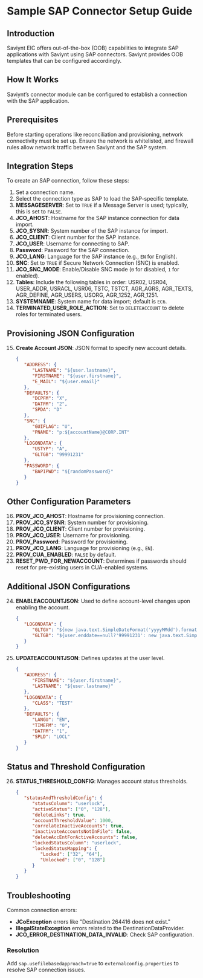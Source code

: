 # Sample SAP Connector Setup Guide

## Introduction
Saviynt EIC offers out-of-the-box (OOB) capabilities to integrate SAP applications with Saviynt using SAP connectors. Saviynt provides OOB templates that can be configured accordingly.

## How It Works
Saviynt’s connector module can be configured to establish a connection with the SAP application.

## Prerequisites
Before starting operations like reconciliation and provisioning, network connectivity must be set up. Ensure the network is whitelisted, and firewall rules allow network traffic between Saviynt and the SAP system.

## Integration Steps
To create an SAP connection, follow these steps:

1. Set a connection name.
2. Select the connection type as SAP to load the SAP-specific template.
3. **MESSAGESERVER**: Set to `TRUE` if a Message Server is used; typically, this is set to `FALSE`.
4. **JCO_AHOST**: Hostname for the SAP instance connection for data import.
5. **JCO_SYSNR**: System number of the SAP instance for import.
6. **JCO_CLIENT**: Client number for the SAP instance.
7. **JCO_USER**: Username for connecting to SAP.
8. **Password**: Password for the SAP connection.
9. **JCO_LANG**: Language for the SAP instance (e.g., `EN` for English).
10. **SNC**: Set to `TRUE` if Secure Network Connection (SNC) is enabled.
11. **JCO_SNC_MODE**: Enable/Disable SNC mode (`0` for disabled, `1` for enabled).
12. **Tables**: Include the following tables in order: USR02, USR04, USER_ADDR, USRACL, USR06, TSTC, TSTCT, AGR_AGRS, AGR_TEXTS, AGR_DEFINE, AGR_USERS, USORG, AGR_1252, AGR_1251.
13. **SYSTEMNAME**: System name for data import; default is `EC6`.
14. **TERMINATED_USER_ROLE_ACTION**: Set to `DELETEACCOUNT` to delete roles for terminated users.

## Provisioning JSON Configuration

15. **Create Account JSON**: JSON format to specify new account details.
    ```json
    {
       "ADDRESS": {
          "LASTNAME": "${user.lastname}",
          "FIRSTNAME": "${user.firstname}",
          "E_MAIL": "${user.email}"
       },
       "DEFAULTS": {
          "DCPFM": "X",
          "DATFM": "2",
          "SPDA": "D"
       },
       "SNC": {
          "GUIFLAG": "U",
          "PNAME": "p:${accountName}@CORP.INT"
       },
       "LOGONDATA": {
          "USTYP": "A",
          "GLTGB": "99991231"
       },
       "PASSWORD": {
          "BAPIPWD": "${randomPassword}"
       }
    }
    ```

## Other Configuration Parameters

16. **PROV_JCO_AHOST**: Hostname for provisioning connection.
17. **PROV_JCO_SYSNR**: System number for provisioning.
18. **PROV_JCO_CLIENT**: Client number for provisioning.
19. **PROV_JCO_USER**: Username for provisioning.
20. **PROV_Password**: Password for provisioning.
21. **PROV_JCO_LANG**: Language for provisioning (e.g., `EN`).
22. **PROV_CUA_ENABLED**: `FALSE` by default.
23. **RESET_PWD_FOR_NEWACCOUNT**: Determines if passwords should reset for pre-existing users in CUA-enabled systems.

## Additional JSON Configurations

24. **ENABLEACCOUNTJSON**: Used to define account-level changes upon enabling the account.
    ```json
    {
       "LOGONDATA": {
          "GLTGV": "${new java.text.SimpleDateFormat('yyyyMMdd').format(user.startdate)}",
          "GLTGB": "${user.enddate==null?'99991231': new java.text.SimpleDateFormat('yyyyMMdd').format(user.enddate)}"
       }
    }
    ```

25. **UPDATEACCOUNTJSON**: Defines updates at the user level.
    ```json
    {
       "ADDRESS": {
          "FIRSTNAME": "${user.firstname}",
          "LASTNAME": "${user.lastname}"
       },
       "LOGONDATA": {
          "CLASS": "TEST"
       },
       "DEFAULTS": {
          "LANGU": "EN",
          "TIMEFM": "0",
          "DATFM": "1",
          "SPLD": "LOCL"
       }
    }
    ```

## Status and Threshold Configuration
26. **STATUS_THRESHOLD_CONFIG**: Manages account status thresholds.
    ```json
    {
       "statusAndThresholdConfig": {
          "statusColumn": "userlock",
          "activeStatus": ["0", "128"],
          "deleteLinks": true,
          "accountThresholdValue": 1000,
          "correlateInactiveAccounts": true,
          "inactivateAccountsNotInFile": false,
          "deleteAccEntForActiveAccounts": false,
          "lockedStatusColumn": "userlock",
          "lockedStatusMapping": {
             "Locked": ["32", "64"],
             "Unlocked": ["0", "128"]
          }
       }
    }
    ```

## Troubleshooting
Common connection errors:
- **JCoException** errors like "Destination 264416 does not exist."
- **IllegalStateException** errors related to the DestinationDataProvider.
- **JCO_ERROR_DESTINATION_DATA_INVALID**: Check SAP configuration.

### Resolution
Add `sap.usefilebasedapproach=true` to `externalconfig.properties` to resolve SAP connection issues.
